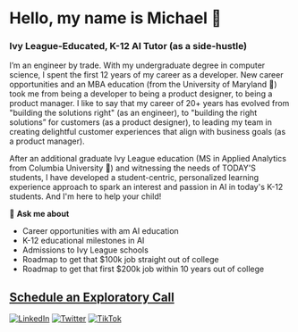 # Hello, my name is Michael 👋

<!--
**michaelmallari/michaelmallari** is a ✨ _special_ ✨ repository because its `README.md` (this file) appears on your GitHub profile.  Here are some ideas to get you started:
- 🔭 I’m currently working on ...
- 🌱 I’m currently learning ...
- 👯 I’m looking to collaborate on ...
- 🤔 I’m looking for help with ...
- 💬 Ask me about ...
- 📫 How to reach me: ...
- 😄 Pronouns: ...
- ⚡ Fun fact: ...
-->

### Ivy League-Educated, K-12 AI Tutor (as a side-hustle)

I’m an engineer by trade.  With my undergraduate degree in computer science, I spent the first 12 years of my career as a developer.  New career opportunities and an MBA education (from the University of Maryland 🐢) took me from being a developer to being a product designer, to being a product manager.  I like to say that my career of 20+ years has evolved from "building the solutions right" (as an engineer), to "building the right solutions” for customers (as a product designer), to leading my team in creating delightful customer experiences that align with business goals (as a product manager).

After an additional graduate Ivy League education (MS in Applied Analytics from Columbia University 🦁) and witnessing the needs of TODAY'S students, I have developed a student-centric, personalized learning experience approach to spark an interest and passion in AI in today's K-12 students.  And I'm here to help your child! 

💬 **Ask me about**
* Career opportunities with am AI education
* K-12 educational milestones in AI
* Admissions to Ivy League schools
* Roadmap to get that $100k job straight out of college
* Roadmap to get that first $200k job within 10 years out of college

## <a href="https://koalendar.com/e/30-min-exploratory-call-with-michael" target="_blank">Schedule an Exploratory Call</a>


[![LinkedIn](https://img.shields.io/badge/mmallari-blue?style=flat&logo=linkedin&labelColor=blue)](https://www.linkedin.com/in/mmallari)
[![Twitter](https://img.shields.io/badge/-@MichaelMallari-1ca0f1?style=flat&logo=twitter&logoColor=white&link=https://twitter.com/MichaelMallari)](https://twitter.com/MichaelMallari)
[![TikTok](https://img.shields.io/badge/-@michaelmallari.co-black?style=flat&logo=tiktok&link=https://tiktok.com/@michaelmallari.co)](https://tiktok.com/@michaelmallari.co)
